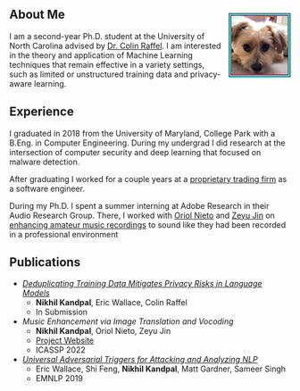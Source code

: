 ## About Me <img src="assets/Kody Test.jpg" style="border:5px double #157878; float:right; max-width:20%; margin-left:2%; margin-top:2%">

I am a second-year Ph.D. student at the University of North Carolina advised by [Dr. Colin Raffel](https://colinraffel.com/).  I am interested in the theory and application of Machine Learning techniques that remain effective in a variety settings, such as limited or unstructured training data and privacy-aware learning.

## Experience

I graduated in 2018 from the University of Maryland, College Park with a B.Eng. in Computer Engineering. During my undergrad I did research at the intersection of computer security and deep learning that focused on malware detection.

After graduating I worked for a couple years at a [proprietary trading firm](https://sig.com) as a software engineer. 

During my Ph.D. I spent a summer interning at Adobe Research in their Audio Research Group. There, I worked with [Oriol Nieto](https://www.urinieto.com/about/) and [Zeyu Jin](https://research.adobe.com/person/zeyu-jin/) on [enhancing amateur music recordings](music-enhancement.md) to sound like they had been recorded in a professional environment

## Publications
* [*Deduplicating Training Data Mitigates Privacy Risks in Language Models*](https://arxiv.org/abs/2202.06539)
    * **Nikhil Kandpal**, Eric Wallace, Colin Raffel
    * In Submission
* *Music Enhancement via Image Translation and Vocoding* 
    * **Nikhil Kandpal**, Oriol Nieto, Zeyu Jin
    * [Project Website](music-enhancement.md)
    * ICASSP 2022
* [*Universal Adversarial Triggers for Attacking and Analyzing NLP*](https://arxiv.org/abs/1908.07125)
    * Eric Wallace, Shi Feng, **Nikhil Kandpal**, Matt Gardner, Sameer Singh
    * EMNLP 2019

